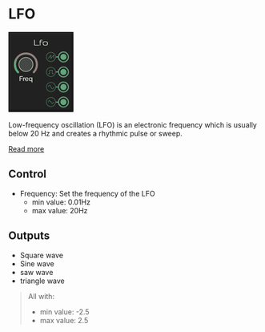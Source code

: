 # LFO

![Envelope](./images/lfo.png)

Low-frequency oscillation (LFO) is an electronic frequency which is usually below 20 Hz and creates a rhythmic pulse or sweep.

[Read more](https://en.wikipedia.org/wiki/Low-frequency_oscillation)

## Control
* Frequency: Set the frequency of the LFO
  * min value: 0.01Hz
  * max value: 20Hz

## Outputs
* Square wave
* Sine wave
* saw wave
* triangle wave

> All with:
>   * min value: -2.5
>   * max value: 2.5
